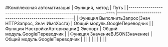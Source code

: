 #Комплексная автоматизация
|                           Функция, метод                               |                      Путь                              |
|-----------------------------------------------------------------------:|--------------------------------------------------------| 
| Функция ВыполнитьЗапрос(Знач HTTPЗапрос, Знач ИмяХоста)                | Общий модуль.GoogleПереводчик                          |
| Функция НастройкиАвторизации() Экспорт                                 | Общий модуль.GoogleПереводчик                          |
| Функция ЗначениеВJSON(Значение)                                        | Общий модуль.GoogleПереводчик                          |
|    |    |
|    |    |
|    |    |
